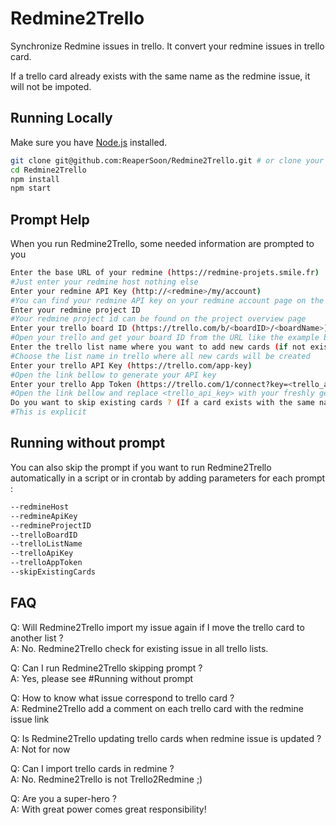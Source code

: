 # Redmine2Trello

Synchronize Redmine issues in trello.
It convert your redmine issues in trello card.

If a trello card already exists with the same name as the redmine issue, it will not be impoted.

## Running Locally

Make sure you have [Node.js](http://nodejs.org/) installed.

```sh
git clone git@github.com:ReaperSoon/Redmine2Trello.git # or clone your own fork
cd Redmine2Trello
npm install
npm start
```

## Prompt Help

When you run Redmine2Trello, some needed information are prompted to you

```sh
Enter the base URL of your redmine (https://redmine-projets.smile.fr)
#Just enter your redmine host nothing else
Enter your redmine API Key (http://<redmine>/my/account)
#You can find your redmine API key on your redmine account page on the right column
Enter your redmine project ID
#Your redmine project id can be found on the project overview page
Enter your trello board ID (https://trello.com/b/<boardID>/<boardName>)
#Open your trello and get your board ID from the URL like the example bellow
Enter the trello list name where you want to add new cards (if not exists, it will be created) (BACKLOG-REDMINE)
#Choose the list name in trello where all new cards will be created
Enter your trello API Key (https://trello.com/app-key)
#Open the link bellow to generate your API key
Enter your trello App Token (https://trello.com/1/connect?key=<trello_api_key>&name=Redmine2Trello&expiration=never&response_type=token&scope=read,write)
#Open the link bellow and replace <trello_api_key> with your freshly generated API key to get your app Token
Do you want to skip existing cards ? (If a card exists with the same name as the redmine issue, it will not be imported) (yes)
#This is explicit
```

## Running without prompt

You can also skip the prompt if you want to run Redmine2Trello automatically in a script or in crontab by adding parameters for each prompt :
```sh
--redmineHost
--redmineApiKey
--redmineProjectID
--trelloBoardID
--trelloListName
--trelloApiKey
--trelloAppToken
--skipExistingCards
```

## FAQ

Q: Will Redmine2Trello import my issue again if I move the trello card to another list ?  
A: No. Redmine2Trello check for existing issue in all trello lists.

Q: Can I run Redmine2Trello skipping prompt ?  
A: Yes, please see #Running without prompt

Q: How to know what issue correspond to trello card ?  
A: Redmine2Trello add a comment on each trello card with the redmine issue link

Q: Is Redmine2Trello updating trello cards when redmine issue is updated ?  
A: Not for now

Q: Can I import trello cards in redmine ?  
A: No. Redmine2Trello is not Trello2Redmine ;)

Q: Are you a super-hero ?  
A: With great power comes great responsibility!
